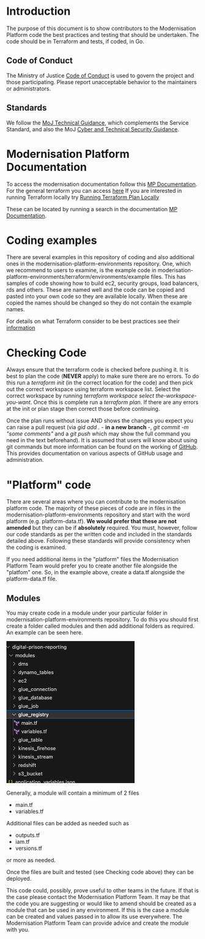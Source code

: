 # Introduction

The purpose of this document is to show contributors to the Modernisation Platform code the best practices and testing that should be undertaken. The code should be in Terraform and tests, if coded, in Go.

## Code of Conduct

The Ministry of Justice [Code of Conduct](https://github.com/ministryofjustice/.github/blob/main/CODE_OF_CONDUCT.md) is used to govern the project and those participating.
Please report unacceptable behavior to the maintainers or administrators.

## Standards

We follow the [MoJ Technical Guidance](https://technical-guidance.service.justice.gov.uk/#moj-technical-guidance),
which complements the Service Standard,
and also the MoJ [Cyber and Technical Security Guidance](https://security-guidance.service.justice.gov.uk/#cyber-and-technical-security-guidance).

# Modernisation Platform Documentation
To access the modernisation documentation follow this [MP Documentation](https://user-guide.modernisation-platform.service.justice.gov.uk/#modernisation-platform).
For the general terraform you can access [here](https://user-guide.modernisation-platform.service.justice.gov.uk/runbooks/terraform.html)
If you are interested in running Terraform locally try [Running Terraform Plan Locally](https://user-guide.modernisation-platform.service.justice.gov.uk/user-guide/running-terraform-plan-locally.html#running-terraform-plan-locally)

These can be located by running a search in the documentation [MP Documentation](https://user-guide.modernisation-platform.service.justice.gov.uk/#modernisation-platform). 

# Coding examples

There are several examples in this repository of coding and also additional ones in the modernisation-platform-environments repository. One, which we recommend to users to examine, is the example code in moderisation-platform-environments/terraform/environments/example files. This has samples of code showing how to build ec2, security groups, load balancers, rds and others. These are named well and the code can be copied and pasted into your own code so they are available locally. When these are copied the names should be changed so they do not contain the example names.



For details on what Terraform consider to be best practices see their [information](https://www.terraform-best-practices.com/)

# Checking Code

Always ensure that the terraform code is checked before pushing it. It is best to plan the code (**NEVER** apply) to make sure there are no errors. To do this run a *terraform init* (in the correct location for the code) and then pick out the correct workspace using terraform workspace list. Select the correct workspace by running *terraform workspace select the-workspace-you-want*. Once this is complete run a *terraform plan*. If there are any errors at the init or plan stage then correct those before continuing. 

Once the plan runs without issue AND shows the changes you expect you can raise a pull request (via *gid add .* - **in a new branch** -, *git commit -m "some comments"* and a *git push* which may show the full command you need in the text beforehand).
It is assumed that users will know about using git commands but more information can be found on the working of [GitHub](https://github.com/github/docs/blob/main/contributing/working-in-docs-repository.md). This provides documentation on various aspects of GitHub usage and administration.

# "Platform" code

There are several areas where you can contribute to the modernisation platform code. The majority of these pieces of code are in files in the modernisation-platform-environments repository and start with the word platform (e.g. platform-data.tf). **We would prefer that these are not amended** but they can be if **absolutely** required. You must, however, follow our code standards as per the written code and included in the standards detailed above. Following these standards will provide consistency when the coding is examined.

If you need additional items in the "platform" files the Modernisation Platform Team would prefer you to create another file alongside the "platfom" one. So, in the example above, create a data.tf alongside the platform-data.tf file.

## Modules 
You may create code in a module under your particular folder in modernisation-platform-environments repository. To do this you should first create a folder called modules and then add additional folders as required. An example can be seen here.

![Exmaple Module Folder](source/images/module-folder.png)

Generally, a module will contain a minimum of 2 files 
- main.tf
- variables.tf

Additional files can be added as needed such as 
- outputs.tf
- iam.tf
- versions.tf

or more as needed.

Once the files are built and tested (see Checking code above) they can be deployed.

This code could, possibly, prove useful to other teams in the future. If that is the case please contact the Modernisation Platform Team. It may be that the code you are suggesting or would like to amend should be created as a module that can be used in any environment. If this is the case a module can be created and values passed in to allow its use everywhere. The Modernisation Platform Team can provide advice and create the module with you.

